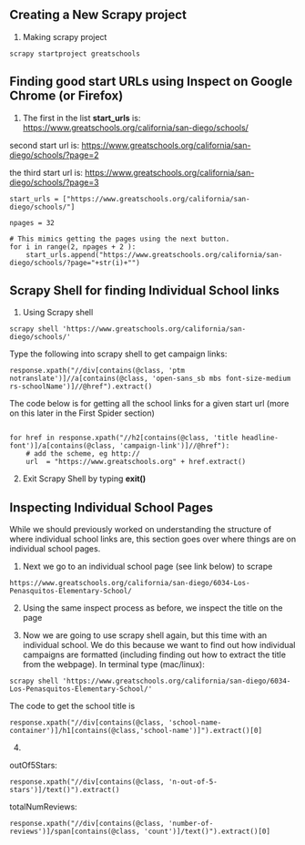 
## Creating a New Scrapy project
1. Making scrapy project 
```
scrapy startproject greatschools
```

## Finding good start URLs using Inspect on Google Chrome (or Firefox)
1. The first in the list <b>start_urls</b> is: 
https://www.greatschools.org/california/san-diego/schools/

second start url is: 
https://www.greatschools.org/california/san-diego/schools/?page=2

the third start url is: 
https://www.greatschools.org/california/san-diego/schools/?page=3

```
start_urls = ["https://www.greatschools.org/california/san-diego/schools/"]

npages = 32

# This mimics getting the pages using the next button. 
for i in range(2, npages + 2 ):
	start_urls.append("https://www.greatschools.org/california/san-diego/schools/?page="+str(i)+"")
```

## Scrapy Shell for finding Individual School links

1. Using Scrapy shell 

```
scrapy shell 'https://www.greatschools.org/california/san-diego/schools/'
```

Type the following into scrapy shell to get campaign links: 

```
response.xpath("//div[contains(@class, 'ptm notranslate')]//a[contains(@class, 'open-sans_sb mbs font-size-medium rs-schoolName')]//@href").extract()
```

The code below is for getting all the school links for a given start url (more on this later in the First Spider section)

```

for href in response.xpath("//h2[contains(@class, 'title headline-font')]/a[contains(@class, 'campaign-link')]//@href"):
	# add the scheme, eg http:// 
	url  = "https://www.greatschools.org" + href.extract() 
```

2. Exit Scrapy Shell by typing <b>exit()</b>

## Inspecting Individual School Pages
While we should previously worked on understanding the structure of where individual school links are, this section goes over where things are on individual school pages.

1. Next we go to an individual school page (see link below) to scrape
```
https://www.greatschools.org/california/san-diego/6034-Los-Penasquitos-Elementary-School/
```

2. Using the same inspect process as before, we inspect the title on the page

3. Now we are going to use scrapy shell again, but this time with an individual school. We do this because we want to find out how individual campaigns are formatted (including finding out how to extract the title from the webpage).
In terminal type (mac/linux):

```
scrapy shell 'https://www.greatschools.org/california/san-diego/6034-Los-Penasquitos-Elementary-School/'
```

The code to get the school title is
```
response.xpath("//div[contains(@class, 'school-name-container')]/h1[contains(@class,'school-name')]").extract()[0]
```

4. 
outOf5Stars:

```
response.xpath("//div[contains(@class, 'n-out-of-5-stars')]/text()").extract()
```

totalNumReviews: 

```
response.xpath("//div[contains(@class, 'number-of-reviews')]/span[contains(@class, 'count')]/text()").extract()[0]
```





